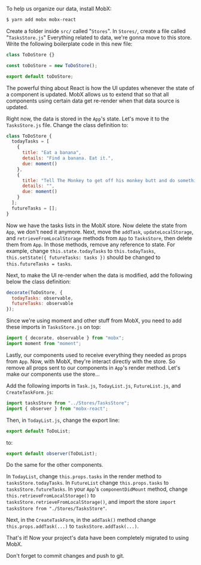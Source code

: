 To help us organize our data, install MobX:

```bash
$ yarn add mobx mobx-react
```

Create a folder inside `src/` called "`Stores`". In `Stores/`, create a file called "`TasksStore.js`" Everything related to data, we're gonna move to this store. Write the following boilerplate code in this new file:

```jsx
class ToDoStore {}

const toDoStore = new ToDoStore();

export default toDoStore;
```

The powerful thing about React is how the UI updates whenever the state of a component is updated. MobX allows us to extend that so that all components using certain data get re-render when that data source is updated.

Right now, the data is stored in the `App`'s state. Let's move it to the `TasksStore.js` file. Change the class definition to:

```jsx
class ToDoStore {
  todayTasks = [
    {
      title: "Eat a banana",
      details: "Find a banana. Eat it.",
      due: moment()
    },
    {
      title: "Tell The Monkey to get off his monkey butt and do something.",
      details: "",
      due: moment()
    }
  ];
  futureTasks = [];
}
```

Now we have the tasks lists in the MobX store. Now delete the state from `App`, we don't need it anymore. Next, move the `addTask`, `updateLocalStorage`, and `retrieveFromLocalStorage` methods from `App` to `TasksStore`, then delete them from `App`. In those methods, remove any reference to state. For example, change `this.state.todayTasks` to `this.todayTasks`, `this.setState({ futureTasks: tasks })` should be changed to `this.futureTasks = tasks`.

Next, to make the UI re-render when the data is modified, add the following below the class definition:

```jsx
decorate(ToDoStore, {
  todayTasks: observable,
  futureTasks: observable
});
```

Since we're using moment and other stuff from MobX, you need to add these imports in `TasksStore.js` on top:

```jsx
import { decorate, observable } from "mobx";
import moment from "moment";
```

Lastly, our components used to receive everything they needed as props from `App`. Now, with MobX, they're interact directly with the store. So remove all props sent to our components in `App`'s render method. Let's make our components use the store...

Add the following imports in `Task.js`, `TodayList.js`, `FutureList.js`, and `CreateTaskForm.js`:

```jsx
import tasksStore from "../Stores/TasksStore";
import { observer } from "mobx-react";
```

Then, in `TodayList.js`, change the export line:

```jsx
export default ToDoList;
```

to:

```jsx
export default observer(ToDoList);
```

Do the same for the other components.

In `TodayList`, change `this.props.tasks` in the render method to `tasksStore.todayTasks`. In `FutureList` change `this.props.tasks` to `tasksStore.futureTasks`. In your `App`'s `componentDidMount` method, change `this.retrieveFromLocalStorage()` to `tasksStore.retrieveFromLocalStorage()`, and import the store `import tasksStore from "./Stores/TasksStore"`.

Next, in the `CreateTaskForm`, in the `addTask()` method change `this.props.addTask(...)` to `tasksStore.addTask(...)`.

That's it! Now your project's data have been completely migrated to using MobX.

Don't forget to commit changes and push to git.
